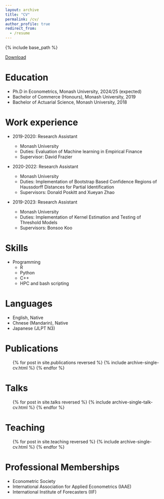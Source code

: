 ```yaml
---
layout: archive
title: "CV"
permalink: /cv/
author_profile: true
redirect_from:
  - /resume
---
```


{% include base_path %}

[Download](http://zeyuz35.github.io/files/CV.pdf)

Education
======
* Ph.D in Econometrics, Monash University, 2024/25 (expected)
* Bachelor of Commerce (Honours), Monash University, 2019
* Bachelor of Actuarial Science, Monash University, 2018

Work experience
======
* 2019-2020: Research Assistant
  * Monash University
  * Duties: Evaluation of Machine learning in Empirical Finance
  * Supervisor: David Frazier

* 2020-2022: Research Assistant
  * Monash University
  * Duties: Implementation of Bootstrap Based Confidence Regions of Haussdorff Distances for Partial Identification
  * Supervisors: Donald Poskitt and Xueyan Zhao

* 2019-2023: Research Assistant
  * Monash University
  * Duties: Implementation of Kernel Estimation and Testing of Threshold Models
  * Supervisors: Bonsoo Koo
  
Skills
======
* Programming
  * R
  * Python
  * C++
  * HPC and bash scripting

Languages
======
* English, Native
* Chnese (Mandarin), Native
* Japanese (JLPT N3)

Publications
======
  <ul>{% for post in site.publications reversed %}
    {% include archive-single-cv.html %}
  {% endfor %}</ul>
  
Talks
======
  <ul>{% for post in site.talks reversed %}
    {% include archive-single-talk-cv.html  %}
  {% endfor %}</ul>
  
Teaching
======
  <ul>{% for post in site.teaching reversed %}
    {% include archive-single-cv.html %}
  {% endfor %}</ul>
  
Professional Memberships
======
* Econometric Society
* International Association for Applied Econometrics (IAAE)
* International Institute of Forecasters (IIF)
